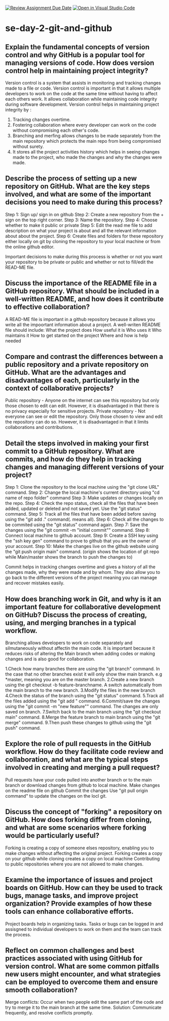 [![Review Assignment Due Date](https://classroom.github.com/assets/deadline-readme-button-22041afd0340ce965d47ae6ef1cefeee28c7c493a6346c4f15d667ab976d596c.svg)](https://classroom.github.com/a/8wgCKhpZ)
[![Open in Visual Studio Code](https://classroom.github.com/assets/open-in-vscode-2e0aaae1b6195c2367325f4f02e2d04e9abb55f0b24a779b69b11b9e10269abc.svg)](https://classroom.github.com/online_ide?assignment_repo_id=18709525&assignment_repo_type=AssignmentRepo)
# se-day-2-git-and-github
## Explain the fundamental concepts of version control and why GitHub is a popular tool for managing versions of code. How does version control help in maintaining project integrity?
Version control is a system that assists in monitoring and tracking changes made to a file or code. 
Version control is important in that it allows multiple developers to work on the code at the same time without having to affect each others work.
It allows collaboration while maintaining code integrity during software development.
Version control helps in maintaining project integrity by :
1. Tracking changes overtime.
2. Fostering collaboration where every developer can work on the code without compromising each other's code.
3. Branching and merfing allows changes to be made separately from the main repository which protects the main repo from being compromised without surety.
4. It stores all the project activities history which helps in seeing changes made to the project, who made the changes and why the changes were made.
   
## Describe the process of setting up a new repository on GitHub. What are the key steps involved, and what are some of the important decisions you need to make during this process?

Step 1: Sign up/ sign in on github
Step 2: Create a new repository from the + sign on the top right corner.
Step 3: Name the repository.
Step 4: Choose whether to make it public or private
Step 5: Edit the read me file to add description on what your project is about and all the relevant information about about the project.
Step 6: Create files and folders for these repository either locally on git by cloning the repository to your local machine or from the online github editor.

Important decisions to make during this process is whether or not you want your repository to be private or public and whether or not to fill/edit the READ-ME file.

## Discuss the importance of the README file in a GitHub repository. What should be included in a well-written README, and how does it contribute to effective collaboration?
A READ-ME file is important in a github repository because it allows you write all the impoortant information about a project.
A well-writen README file should include:
What the project does
How useful it is
Who uses it
Who maintains it
How to get started on the project
Where and how is help needed

## Compare and contrast the differences between a public repository and a private repository on GitHub. What are the advantages and disadvantages of each, particularly in the context of collaborative projects?

Public repository - Anyone on the internet can see this repository but only those chosen to edit can edit. However, it is disadvantaged in that there is no privacy especially for sensitive projects.
Private repository - Not everyone can see or edit the repository. Only those chosen to view and edit the repository can do so. However, it is disadvantaged in that it limits collaborations and contributions.

## Detail the steps involved in making your first commit to a GitHub repository. What are commits, and how do they help in tracking changes and managing different versions of your project?

Step 1: Clone the repository to the local machine using the "git clone URL" command.
Step 2: Change the local machine's current directory using "cd name of repo folder" command
Step 3: Make updates or changes locally on the repo.
Step 4: Check the repo status, check all the files that have been added, updated or deleted and not saved yet. Use the "git status" command.
Step 5: Track all the files that have been added before saving using the "git add ." command(. means all).
Step 6: Check all the changes to be commited using the "git status" command again.
Step 7: Save the changes using the "git commit -m "initial commit"" command.
Step 8: Connect local machine to github account.
Step 9: Create a SSH key using the "ssh key gen" command to prove to github that you are the owner of your account.
Step 10: Make the changes live on the github website using the "git push origin main" command. (origin shows the location of git repo while Main/master shows the branch to push the changes to)

Commit helps in tracking changes overtime and gives a history of all the changes made, why they were made and by whom. They also allow you to go back to the different versions of the project meaning you can manage and recover mistakes easily.

## How does branching work in Git, and why is it an important feature for collaborative development on GitHub? Discuss the process of creating, using, and merging branches in a typical workflow.

Branching allows developers to work on code separately and silmutaneously without affectin the main code. It is important because it reduces risks of altering the Main branch when adding codes or making changes and is also good for collaboration.

1.Check how many branches there are using the "git branch" command. In the case that no other branches exist it will only show thw main branch. e.g *master, meaning you are on the master branch.
2.Create a new branch using the git checkout -b feature-branchname. A switch automatically from the main branch to the new branch.
3.Modify the files in the new branch
4.Check the status of the branch using the  "git status" command.
5.Track all the files added using the "git add " command.
6.Commit/save the changes using the "git commit -m "new feature"" command. The changes are only saved on branch.
7.Switch back to the main branch using the "git checkout main" command.
8.Merge the feature branch to main branch using the "git merge" command.
9.Then push these changes to github using the "git push" command.

## Explore the role of pull requests in the GitHub workflow. How do they facilitate code review and collaboration, and what are the typical steps involved in creating and merging a pull request?

Pull requests have your code pulled into another branch or to the main branch or download changes from github to local machine.
Make changes on the readme file on github
Commit the changes
Use "git pull origin command" to update the changes on the locl git.


## Discuss the concept of "forking" a repository on GitHub. How does forking differ from cloning, and what are some scenarios where forking would be particularly useful?

Forking is creating a copy of someone elses repository, enabling you to make changes without affecting the original project.
Forking creates a copy on your github while cloning creates a copy on local machine
Contributing to public repositories where you are not allowed to make changes.

## Examine the importance of issues and project boards on GitHub. How can they be used to track bugs, manage tasks, and improve project organization? Provide examples of how these tools can enhance collaborative efforts.

Project boards help in organizing tasks. Tasks or bugs can be logged in and assisgned to individual developers to work on them and the team can track the process.

## Reflect on common challenges and best practices associated with using GitHub for version control. What are some common pitfalls new users might encounter, and what strategies can be employed to overcome them and ensure smooth collaboration?

Merge conflicts: Occur when two people edit the same part of the code and try to merge it to the main branch at the same time.
Solution: Communicate frequently, and resolve conflicts promptly.
